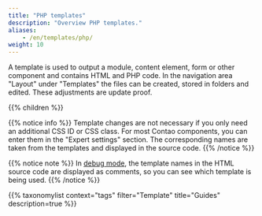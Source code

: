 ```yaml
---
title: "PHP templates"
description: "Overview PHP templates."
aliases:
    - /en/templates/php/
weight: 10
---
```



A template is used to output a module, content element, form or other component and contains HTML and PHP code. In the navigation area "Layout" under "Templates" the files can be created, stored in folders and edited. These adjustments are update proof.

{{% children %}}

{{% notice info %}}
Template changes are not necessary if you only need an additional CSS ID or CSS class. For most Contao components, you can enter them in the "Expert settings" section. The corresponding names are taken from the templates and displayed in the source code.
{{% /notice %}}

{{% notice note %}}
In [debug mode](/en/system/debug-mode/), the template names in the HTML source code are displayed as comments, so you can see which template is being used.
{{% /notice %}}

{{% taxonomylist context="tags" filter="Template" title="Guides" description=true %}}

